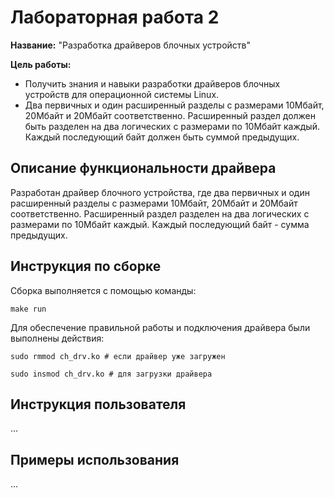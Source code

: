 # Лабораторная работа 2

**Название:** "Разработка драйверов блочных устройств"

**Цель работы:**
- Получить знания и навыки разработки драйверов блочных устройств для операционной системы Linux. 
- Два первичных и один расширенный разделы с размерами 10Мбайт, 20Мбайт и 20Мбайт соответственно. Расширенный раздел должен быть разделен на два логических с размерами  по 10Мбайт каждый. Каждый последующий байт должен быть суммой предыдущих.

## Описание функциональности драйвера
Разработан драйвер блочного устройства, где два первичных и один расширенный разделы с размерами 10Мбайт, 20Мбайт и 20Мбайт соответственно. Расширенный раздел разделен на два логических с размерами по 10Мбайт каждый. Каждый последующий байт - сумма предыдущих.

## Инструкция по сборке
Сборка выполняется с помощью команды:
```
make run
```
Для обеспечение правильной работы и подключения драйвера были выполнены действия:
```
sudo rmmod ch_drv.ko # если драйвер уже загружен
```
```
sudo insmod ch_drv.ko # для загрузки драйвера
```

## Инструкция пользователя

...

## Примеры использования

...